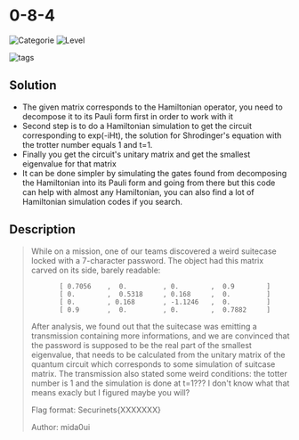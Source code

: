 # 0-8-4

![Categorie](https://img.shields.io/badge/Category-Misc-red?style=for-the-badge) ![Level](https://img.shields.io/badge/Difficulty-Medium-yellow?style=for-the-badge)

![tags](https://img.shields.io/badge/Tag-Quantum%20computing-blue)

## Solution

* The given matrix corresponds to the Hamiltonian operator, you need to decompose it to its Pauli form first in order to work with it
* Second step is to do a Hamiltonian simulation to get the circuit corresponding to exp(-iHt), the solution for Shrodinger's equation with the trotter number equals 1 and t=1.
* Finally you get the circuit's unitary matrix and get the smallest eigenvalue for that matrix
* It can be done simpler by simulating the gates found from decomposing the Hamiltonian into its Pauli form and going from there but this code can help with almost any Hamiltonian, you can also find a lot of Hamiltonian simulation codes if you search.

## Description

>While on a mission, one of our teams discovered a weird suitecase locked with a 7-character password. The object had this matrix carved on its side, barely readable:
>
>            [ 0.7056    ,  0.         , 0.        ,  0.9        ]
>            [ 0.        ,  0.5318     , 0.168     ,  0.         ]
>            [ 0.        , 0.168       , -1.1246   ,  0.         ]
>            [ 0.9       ,  0.         , 0.        ,  0.7882     ]
>
>After analysis, we found out that the suitecase was emitting a transmission containing more informations, and we are convinced that the password is supposed to be the real part of the smallest eigenvalue, that needs to be calculated from the unitary matrix of the quantum circuit which corresponds to some simulation of suitcase matrix. The transmission also stated some weird conditions: the totter number is 1 and the simulation is done at t=1??? I don't know what that means exacly but I figured maybe you will?
>
>Flag format: Securinets{XXXXXXX}
>
>Author: mida0ui
